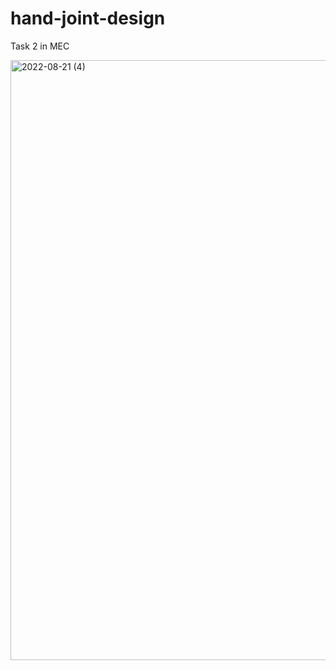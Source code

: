 # hand-joint-design
Task 2 in MEC

<img width="960" alt="2022-08-21 (4)" src="https://user-images.githubusercontent.com/109549824/185771652-1044c02c-8e75-48d9-ac8e-7a6ffacac1e3.png">

